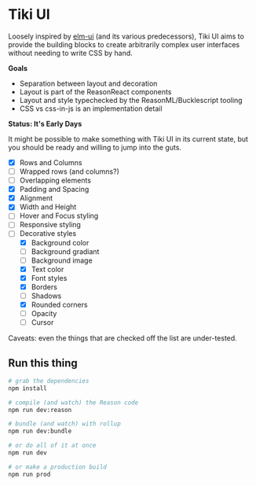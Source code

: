 # Tiki UI

Loosely inspired by [elm-ui](https://package.elm-lang.org/packages/mdgriffith/elm-ui/1.1.0/) (and its various predecessors), Tiki UI aims to provide the building blocks to create arbitrarily complex user interfaces without needing to write CSS by hand.

**Goals**

- Separation between layout and decoration
- Layout is part of the ReasonReact components
- Layout and style typechecked by the ReasonML/Bucklescript tooling
- CSS vs css-in-js is an implementation detail

**Status: It's Early Days**

It might be possible to make something with Tiki UI in its current state, but you should be ready and willing to jump into the guts.

- [x] Rows and Columns
- [ ] Wrapped rows (and columns?)
- [ ] Overlapping elements
- [x] Padding and Spacing
- [x] Alignment
- [x] Width and Height
- [ ] Hover and Focus styling
- [ ] Responsive styling
- [ ] Decorative styles
  - [x] Background color
  - [ ] Background gradiant
  - [ ] Background image
  - [x] Text color
  - [x] Font styles
  - [x] Borders
  - [ ] Shadows
  - [x] Rounded corners
  - [ ] Opacity
  - [ ] Cursor

Caveats: even the things that are checked off the list are under-tested.

## Run this thing

```bash
# grab the dependencies
npm install

# compile (and watch) the Reason code
npm run dev:reason

# bundle (and watch) with rollup
npm run dev:bundle

# or do all of it at once
npm run dev

# or make a production build
npm run prod
```

